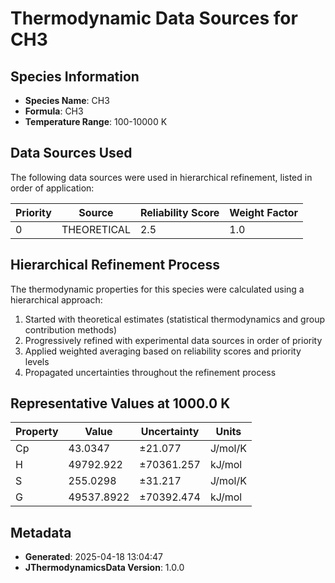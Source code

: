 # Thermodynamic Data Sources for CH3

## Species Information
- **Species Name**: CH3
- **Formula**: CH3
- **Temperature Range**: 100-10000 K

## Data Sources Used
The following data sources were used in hierarchical refinement, listed in order of application:

| Priority | Source | Reliability Score | Weight Factor |
|----------|--------|-------------------|---------------|
| 0 | THEORETICAL | 2.5 | 1.0 |

## Hierarchical Refinement Process
The thermodynamic properties for this species were calculated using a hierarchical approach:

1. Started with theoretical estimates (statistical thermodynamics and group contribution methods)
2. Progressively refined with experimental data sources in order of priority
3. Applied weighted averaging based on reliability scores and priority levels
4. Propagated uncertainties throughout the refinement process

## Representative Values at 1000.0 K
| Property | Value | Uncertainty | Units |
|----------|-------|-------------|-------|
| Cp | 43.0347 | ±21.077 | J/mol/K |
| H | 49792.922 | ±70361.257 | kJ/mol |
| S | 255.0298 | ±31.217 | J/mol/K |
| G | 49537.8922 | ±70392.474 | kJ/mol |

## Metadata
- **Generated**: 2025-04-18 13:04:47
- **JThermodynamicsData Version**: 1.0.0
